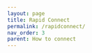 ```yaml
---
layout: page
title: Rapid Connect
permalink: /rapidconnect/
nav_order: 3
parent: How to connect
---
```

